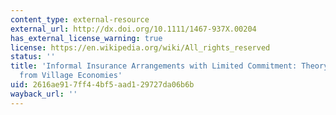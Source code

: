```yaml
---
content_type: external-resource
external_url: http://dx.doi.org/10.1111/1467-937X.00204
has_external_license_warning: true
license: https://en.wikipedia.org/wiki/All_rights_reserved
status: ''
title: 'Informal Insurance Arrangements with Limited Commitment: Theory and Evidence
  from Village Economies'
uid: 2616ae91-7ff4-4bf5-aad1-29727da06b6b
wayback_url: ''
---
```

